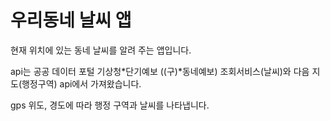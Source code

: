 # 우리동네 날씨 앱

현재 위치에 있는 동네 날씨를 알려 주는 앱입니다.

api는 공공 데이터 포털 기상청*단기예보 ((구)*동네예보) 조회서비스(날씨)와 다음 지도(행정구역) api에서 가져왔습니다.

gps 위도, 경도에 따라 행정 구역과 날씨를 나타냅니다.
